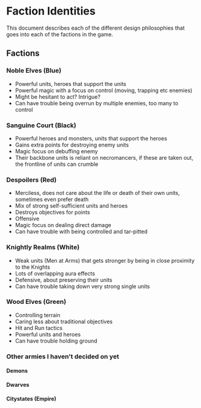 # Faction Identities

This document describes each of the different design philosophies that goes into each of the factions in the game.

## Factions

### Noble Elves (Blue)
- Powerful units, heroes that support the units
- Powerful magic with a focus on control (moving, trapping etc enemies)
- Might be hesitant to act? Intrigue?
- Can have trouble being overrun by multiple enemies, too many to control

### Sanguine Court (Black)
- Powerful heroes and monsters, units that support the heroes
- Gains extra points for destroying enemy units
- Magic focus on debuffing enemy
- Their backbone units is reliant on necromancers, if these are taken out, the frontline of units can crumble

### Despoilers (Red)
- Merciless, does not care about the life or death of their own units, sometimes even prefer death
- Mix of strong self-sufficient units and heroes
- Destroys objectives for points
- Offensive
- Magic focus on dealing direct damage
- Can have trouble with being controlled and tar-pitted

### Knightly Realms (White)
- Weak units (Men at Arms) that gets stronger by being in close proximity to the Knights
- Lots of overlapping aura effects
- Defensive, about preserving their units
- Can have trouble taking down very strong single units

### Wood Elves (Green)
- Controlling terrain
- Caring less about traditional objectives
- Hit and Run tactics
- Powerful units and heroes
- Can have trouble holding ground




### Other armies I haven't decided on yet
#### Demons
#### Dwarves
#### Citystates (Empire)
